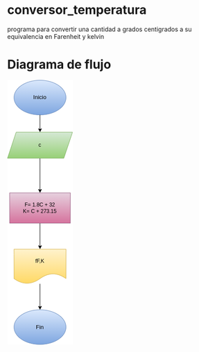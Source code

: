 # conversor_temperatura
programa para convertir una cantidad a grados centigrados a su equivalencia en Farenheit y kelvin

# Diagrama de flujo 
![Diagrama de flujo](diagrama.png "Diagrama de flujo")


